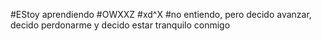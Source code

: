 #EStoy aprendiendo
#OWXXZ
#xd^X
#no entiendo, pero decido avanzar, decido perdonarme y decido estar tranquilo conmigo

